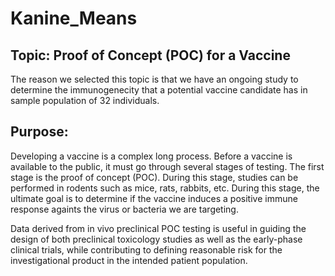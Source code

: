 # Kanine_Means
## Topic: Proof of Concept (POC) for a Vaccine
The reason we selected this topic is that we have an ongoing study to determine the immunogenecity that a potential vaccine candidate has in sample population of 32 individuals.
## Purpose:

Developing a vaccine is a complex long process. Before a vaccine is available to the public, it must go through several stages of testing. The first stage is the proof of concept (POC). During this stage, studies can be performed in rodents such as mice, rats, rabbits, etc. During this stage, the ultimate goal is to determine if the vaccine induces a positive immune response againts the virus or bacteria we are targeting. 

Data derived from in vivo preclinical POC testing is useful in guiding the design of both preclinical toxicology studies as well as the early-phase clinical trials, while contributing to defining reasonable risk for the investigational product in the intended patient population.

